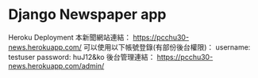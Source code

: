 # Django Newspaper app
Heroku Deployment
本新聞網站連結：
https://pcchu30-news.herokuapp.com/
可以使用以下帳號登錄(有部份後台權限)：
username: testuser
password: huJ12&ko
後台管理連結：
https://pcchu30-news.herokuapp.com/admin/
